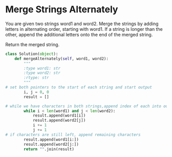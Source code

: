 # Merge Strings Alternately

You are given two strings word1 and word2. Merge the strings by adding letters in alternating order, starting with word1. If a string is longer than the other, append the additional letters onto the end of the merged string.

Return the merged string.

```python
class Solution(object):
    def mergeAlternately(self, word1, word2):
        """
        :type word1: str
        :type word2: str
        :rtype: str
        """
# set both pointers to the start of each string and start output
        i, j = 0, 0
        result = []

# while we have characters in both strings,append index of each into output and increment through
        while i < len(word1) and j < len(word2):
            result.append(word1[i])
            result.append(word2[j])
            i += 1
            j += 1
# if characters are still left, append remaining characters
        result.append(word1[i:])
        result.append(word2[j:])
        return "".join(result)
```
